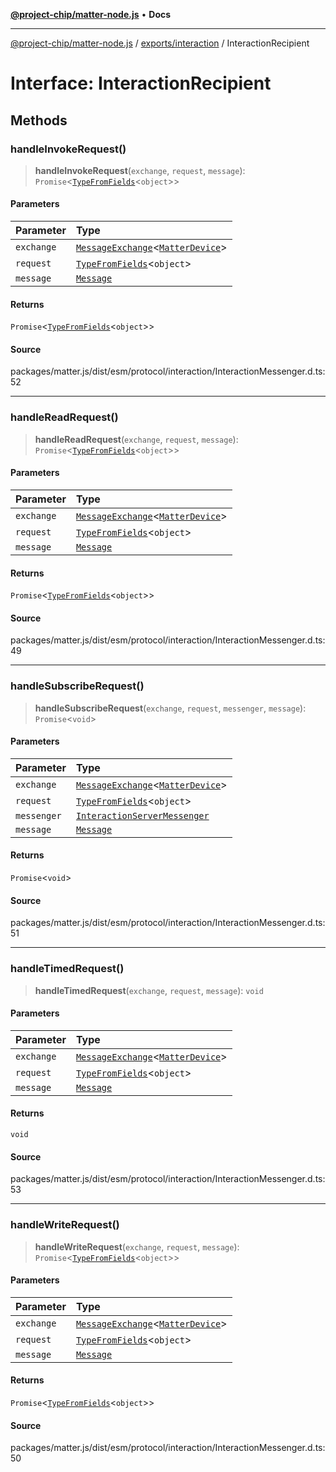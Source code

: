 [**@project-chip/matter-node.js**](../../../README.md) • **Docs**

***

[@project-chip/matter-node.js](../../../modules.md) / [exports/interaction](../README.md) / InteractionRecipient

# Interface: InteractionRecipient

## Methods

### handleInvokeRequest()

> **handleInvokeRequest**(`exchange`, `request`, `message`): `Promise`\<[`TypeFromFields`](../../tlv/README.md#typefromfieldsf)\<`object`\>\>

#### Parameters

| Parameter | Type |
| :------ | :------ |
| `exchange` | [`MessageExchange`](../../protocol/classes/MessageExchange.md)\<[`MatterDevice`](../../cluster/-internal-/classes/MatterDevice.md)\> |
| `request` | [`TypeFromFields`](../../tlv/README.md#typefromfieldsf)\<`object`\> |
| `message` | [`Message`](../../codec/interfaces/Message.md) |

#### Returns

`Promise`\<[`TypeFromFields`](../../tlv/README.md#typefromfieldsf)\<`object`\>\>

#### Source

packages/matter.js/dist/esm/protocol/interaction/InteractionMessenger.d.ts:52

***

### handleReadRequest()

> **handleReadRequest**(`exchange`, `request`, `message`): `Promise`\<[`TypeFromFields`](../../tlv/README.md#typefromfieldsf)\<`object`\>\>

#### Parameters

| Parameter | Type |
| :------ | :------ |
| `exchange` | [`MessageExchange`](../../protocol/classes/MessageExchange.md)\<[`MatterDevice`](../../cluster/-internal-/classes/MatterDevice.md)\> |
| `request` | [`TypeFromFields`](../../tlv/README.md#typefromfieldsf)\<`object`\> |
| `message` | [`Message`](../../codec/interfaces/Message.md) |

#### Returns

`Promise`\<[`TypeFromFields`](../../tlv/README.md#typefromfieldsf)\<`object`\>\>

#### Source

packages/matter.js/dist/esm/protocol/interaction/InteractionMessenger.d.ts:49

***

### handleSubscribeRequest()

> **handleSubscribeRequest**(`exchange`, `request`, `messenger`, `message`): `Promise`\<`void`\>

#### Parameters

| Parameter | Type |
| :------ | :------ |
| `exchange` | [`MessageExchange`](../../protocol/classes/MessageExchange.md)\<[`MatterDevice`](../../cluster/-internal-/classes/MatterDevice.md)\> |
| `request` | [`TypeFromFields`](../../tlv/README.md#typefromfieldsf)\<`object`\> |
| `messenger` | [`InteractionServerMessenger`](../classes/InteractionServerMessenger.md) |
| `message` | [`Message`](../../codec/interfaces/Message.md) |

#### Returns

`Promise`\<`void`\>

#### Source

packages/matter.js/dist/esm/protocol/interaction/InteractionMessenger.d.ts:51

***

### handleTimedRequest()

> **handleTimedRequest**(`exchange`, `request`, `message`): `void`

#### Parameters

| Parameter | Type |
| :------ | :------ |
| `exchange` | [`MessageExchange`](../../protocol/classes/MessageExchange.md)\<[`MatterDevice`](../../cluster/-internal-/classes/MatterDevice.md)\> |
| `request` | [`TypeFromFields`](../../tlv/README.md#typefromfieldsf)\<`object`\> |
| `message` | [`Message`](../../codec/interfaces/Message.md) |

#### Returns

`void`

#### Source

packages/matter.js/dist/esm/protocol/interaction/InteractionMessenger.d.ts:53

***

### handleWriteRequest()

> **handleWriteRequest**(`exchange`, `request`, `message`): `Promise`\<[`TypeFromFields`](../../tlv/README.md#typefromfieldsf)\<`object`\>\>

#### Parameters

| Parameter | Type |
| :------ | :------ |
| `exchange` | [`MessageExchange`](../../protocol/classes/MessageExchange.md)\<[`MatterDevice`](../../cluster/-internal-/classes/MatterDevice.md)\> |
| `request` | [`TypeFromFields`](../../tlv/README.md#typefromfieldsf)\<`object`\> |
| `message` | [`Message`](../../codec/interfaces/Message.md) |

#### Returns

`Promise`\<[`TypeFromFields`](../../tlv/README.md#typefromfieldsf)\<`object`\>\>

#### Source

packages/matter.js/dist/esm/protocol/interaction/InteractionMessenger.d.ts:50
